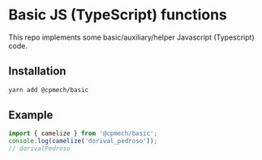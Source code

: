 # Basic JS (TypeScript) functions

This repo implements some basic/auxiliary/helper Javascript (Typescript) code.

## Installation

```bash
yarn add @cpmech/basic
```

## Example

```ts
import { camelize } from '@cpmech/basic';
console.log(camelize('dorival_pedroso'));
// dorivalPedroso
```
